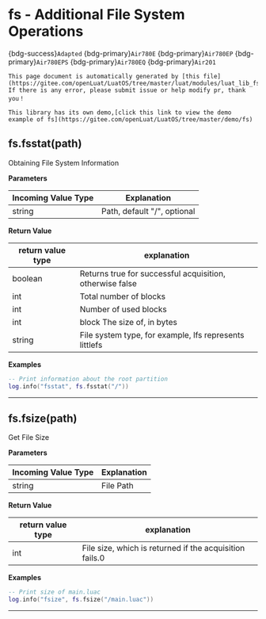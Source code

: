 # fs - Additional File System Operations

{bdg-success}`Adapted` {bdg-primary}`Air780E` {bdg-primary}`Air780EP` {bdg-primary}`Air780EPS` {bdg-primary}`Air780EQ` {bdg-primary}`Air201`

```{note}
This page document is automatically generated by [this file](https://gitee.com/openLuat/LuatOS/tree/master/luat/modules/luat_lib_fs.c). If there is any error, please submit issue or help modify pr, thank you！
```

```{tip}
This library has its own demo,[click this link to view the demo example of fs](https://gitee.com/openLuat/LuatOS/tree/master/demo/fs)
```

## fs.fsstat(path)



Obtaining File System Information

**Parameters**

|Incoming Value Type | Explanation|
|-|-|
|string|Path, default "/", optional|

**Return Value**

|return value type | explanation|
|-|-|
|boolean|Returns true for successful acquisition, otherwise false|
|int|Total number of blocks|
|int|Number of used blocks|
|int|block The size of, in bytes|
|string|File system type, for example, lfs represents littlefs|

**Examples**

```lua
-- Print information about the root partition
log.info("fsstat", fs.fsstat("/"))

```

---

## fs.fsize(path)



Get File Size

**Parameters**

|Incoming Value Type | Explanation|
|-|-|
|string|File Path|

**Return Value**

|return value type | explanation|
|-|-|
|int|File size, which is returned if the acquisition fails.0|

**Examples**

```lua
-- Print size of main.luac
log.info("fsize", fs.fsize("/main.luac"))

```

---


